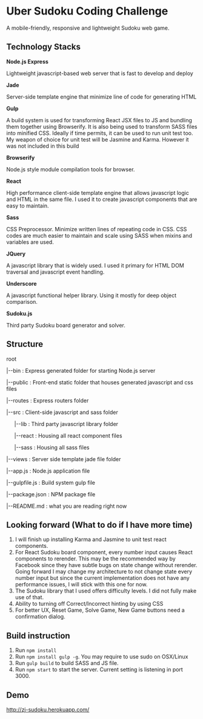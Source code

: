 Uber Sudoku Coding Challenge
===============
A mobile-friendly, responsive and lightweight Sudoku web game. 

Technology Stacks
---
**Node.js Express**

Lightweight javascript-based web server that is fast to develop and deploy

**Jade**

Server-side template engine that minimize line of code for generating HTML

**Gulp**

A build system is used for transforming React JSX files to JS and bundling them together using Browserify. It is also being used to transform SASS files into minified CSS.
Ideally if time permits, it can be used to run unit test too. My weapon of choice for unit test will be Jasmine and Karma. However it was not included in this build

**Browserify**

Node.js style module compilation tools for browser. 

**React**

High performance client-side template engine that allows javascript logic and HTML in the same file. I used it to create javascript components that are easy to maintain.

**Sass**

CSS Preprocessor. Minimize written lines of repeating code in CSS. CSS codes are much easier to maintain and scale using SASS when mixins and variables are used.

**JQuery**

A javascript library that is widely used. I used it primary for HTML DOM traversal and javascript event handling.

**Underscore**

A javascript functional helper library. Using it mostly for deep object comparison.

**Sudoku.js**

Third party Sudoku board generator and solver.

Structure
---
root

|--bin : Express generated folder for starting Node.js server

|--public : Front-end static folder that houses generated javascript and css files

|--routes : Express routers folder

|--src : Client-side javascript and sass folder

&#x2002;&#x2002;&#x2002;|--lib : Third party javascript library folder

&#x2002;&#x2002;&#x2002;|--react : Housing all react component files

&#x2002;&#x2002;&#x2002;|--sass : Housing all sass files

|--views : Server side template jade file folder

|--app.js : Node.js application file    

|--gulpfile.js : Build system gulp file

|--package.json : NPM package file

|--README.md : what you are reading right now   
  
Looking forward (What to do if I have more time)
---
1. I will finish up installing Karma and Jasmine to unit test react components. 
2. For React Sudoku board component, every number input causes React components to rerender. This may be the recommended way by Facebook since they have subtle bugs on state change without rerender.
Going forward I may change my architecture to not change state every number input but since the current implementation does not have any performance issues, I will stick with this one for now.
3. The Sudoku library that I used offers difficulty levels. I did not fully make use of that.
4. Ability to turning off Correct/Incorrect hinting by using CSS 
5. For better UX, Reset Game, Solve Game, New Game buttons need a confirmation dialog.

Build instruction
---
1. Run `npm install`
2. Run `npm install gulp -g`. You may require to use sudo on OSX/Linux
3. Run `gulp build` to build SASS and JS file.
4. Run `npm start` to start the server. Current setting is listening in port 3000.

Demo
---
http://zj-sudoku.herokuapp.com/